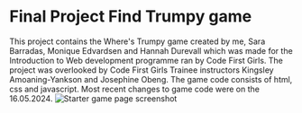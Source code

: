 # Final Project Find Trumpy game
This project contains the Where's Trumpy game created by me, Sara Barradas, Monique Edvardsen and Hannah Durevall which was made for the Introduction to Web development programme ran by Code First Girls. The project was overlooked by Code First Girls Trainee instructors Kingsley Amoaning-Yankson and Josephine Obeng. The game code consists of html, css and javascript. Most recent changes to game code were on the 16.05.2024.
![Starter game page screenshot](https://MaryIvie.github.io/finalproject_findtrumpy/img/Starter_game_page_screenshot.jpg)
